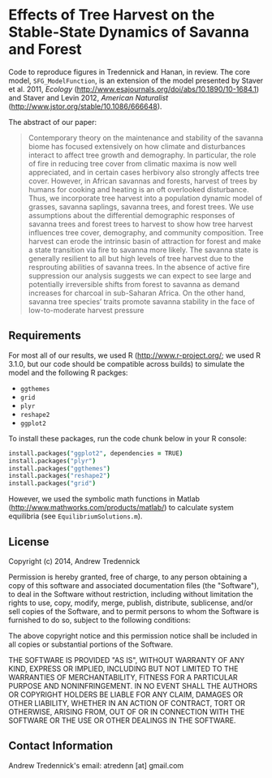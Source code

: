 Effects of Tree Harvest on the Stable-State Dynamics of Savanna and Forest
=============

Code to reproduce figures in Tredennick and Hanan, in review. The core model, ``SFG_ModelFunction``, is an extension of the model presented by Staver et al. 2011, _Ecology_  (http://www.esajournals.org/doi/abs/10.1890/10-1684.1) and Staver and Levin 2012, _American Naturalist_ (http://www.jstor.org/stable/10.1086/666648).

The abstract of our paper:
>Contemporary theory on the maintenance and stability of the savanna biome has
focused extensively on how climate and disturbances interact to affect tree growth and
demography. In particular, the role of fire in reducing tree cover from climatic maxima
is now well appreciated, and in certain cases herbivory also strongly affects tree cover.
However, in African savannas and forests, harvest of trees by humans for cooking and
heating is an oft overlooked disturbance. Thus, we incorporate tree harvest into a 
population dynamic model of grasses, savanna saplings, savanna trees, and forest trees. We
use assumptions about the differential demographic responses of savanna trees and forest
trees to harvest to show how tree harvest influences tree cover, demography, and community
composition. Tree harvest can erode the intrinsic basin of attraction for forest and
make a state transition via fire to savanna more likely. The savanna state is generally
resilient to all but high levels of tree harvest due to the resprouting abilities of savanna
trees. In the absence of active fire suppression our analysis suggests we can expect to see
large and potentially irreversible shifts from forest to savanna as demand increases for
charcoal in sub-Saharan Africa. On the other hand, savanna tree species’ traits promote
savanna stability in the face of low-to-moderate harvest pressure

Requirements
------------------------
For most all of our results, we used R (http://www.r-project.org/; we used R 3.1.0, but our code should be compatible across builds) to simulate the model and the following R packges:

* ``ggthemes``
* ``grid``
* ``plyr``
* ``reshape2``
* ``ggplot2``

To install these packages, run the code chunk below in your R console:

```coffee
install.packages("ggplot2", dependencies = TRUE)
install.packages("plyr")
install.packages("ggthemes")
install.packages("reshape2")
install.packages("grid")
```
However, we used the symbolic math functions in Matlab (http://www.mathworks.com/products/matlab/) to calculate system equilibria (see ``EquilibriumSolutions.m``).

License
-------------------------
Copyright (c) 2014, Andrew Tredennick

Permission is hereby granted, free of charge, to any person obtaining a copy of this software and associated documentation files (the "Software"), to deal in the Software without restriction, including without limitation the rights to use, copy, modify, merge, publish, distribute, sublicense, and/or sell copies of the Software, and to permit persons to whom the Software is furnished to do so, subject to the following conditions:

The above copyright notice and this permission notice shall be included in all copies or substantial portions of the Software.

THE SOFTWARE IS PROVIDED "AS IS", WITHOUT WARRANTY OF ANY KIND, EXPRESS OR IMPLIED, INCLUDING BUT NOT LIMITED TO THE WARRANTIES OF MERCHANTABILITY, FITNESS FOR A PARTICULAR PURPOSE AND NONINFRINGEMENT. IN NO EVENT SHALL THE AUTHORS OR COPYRIGHT HOLDERS BE LIABLE FOR ANY CLAIM, DAMAGES OR OTHER LIABILITY, WHETHER IN AN ACTION OF CONTRACT, TORT OR OTHERWISE, ARISING FROM, OUT OF OR IN CONNECTION WITH THE SOFTWARE OR THE USE OR OTHER DEALINGS IN THE SOFTWARE.

Contact Information
-------------------------
Andrew Tredennick's email: atredenn [at] gmail.com 
